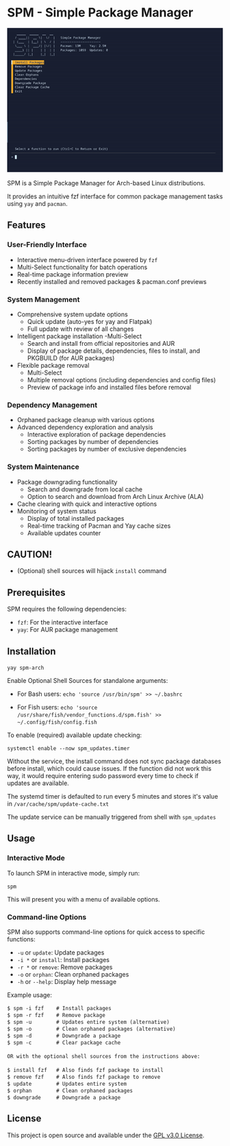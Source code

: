 # SPM - Simple Package Manager

![Description of the GIF](spm.gif)

SPM is a Simple Package Manager for Arch-based Linux distributions.  

It provides an intuitive fzf interface for common package management tasks using `yay` and `pacman`.

## Features

### User-Friendly Interface
- Interactive menu-driven interface powered by `fzf`
- Multi-Select functionality for batch operations
- Real-time package information preview
- Recently installed and removed packages & pacman.conf previews

### System Management
- Comprehensive system update options
  - Quick update (auto-yes for yay and Flatpak)
  - Full update with review of all changes
- Intelligent package installation
  -Multi-Select
  - Search and install from official repositories and AUR
  - Display of package details, dependencies, files to install, and PKGBUILD (for AUR packages)
- Flexible package removal
  - Multi-Select
  - Multiple removal options (including dependencies and config files)
  - Preview of package info and installed files before removal

### Dependency Management
- Orphaned package cleanup with various options
- Advanced dependency exploration and analysis
  - Interactive exploration of package dependencies
  - Sorting packages by number of dependencies
  - Sorting packages by number of exclusive dependencies

### System Maintenance
- Package downgrading functionality
  - Search and downgrade from local cache
  - Option to search and download from Arch Linux Archive (ALA)
- Cache clearing with quick and interactive options
- Monitoring of system status
  - Display of total installed packages
  - Real-time tracking of Pacman and Yay cache sizes
  - Available updates counter
  
## CAUTION!
- (Optional) shell sources will hijack `install` command

## Prerequisites

SPM requires the following dependencies:

- `fzf`: For the interactive interface
- `yay`: For AUR package management

## Installation
```
yay spm-arch
```
Enable Optional Shell Sources for standalone arguments:  

- For Bash users:
`echo 'source /usr/bin/spm' >> ~/.bashrc`

- For Fish users:
`echo 'source /usr/share/fish/vendor_functions.d/spm.fish' >> ~/.config/fish/config.fish`

To enable (required) available update checking:  
```
systemctl enable --now spm_updates.timer  
```
Without the service, the install command does not sync package databases before install, which could cause issues. If the function did not work this way, it would require entering sudo password every time to check if updates are available.

The systemd timer is defaulted to run every 5 minutes and stores it's value in `/var/cache/spm/update-cache.txt`

The update service can be manually triggered from shell with `spm_updates`

## Usage

### Interactive Mode

To launch SPM in interactive mode, simply run:

```
spm
```

This will present you with a menu of available options.

### Command-line Options

SPM also supports command-line options for quick access to specific functions:

- `-u`   or `update`: Update packages
- `-i *` or `install`: Install packages
- `-r *` or `remove`: Remove packages
- `-o`   or `orphan`: Clean orphaned packages
- `-h`   or `--help`: Display help message

Example usage:

```
$ spm -i fzf	# Install packages
$ spm -r fzf    # Remove package
$ spm -u        # Updates entire system (alternative)
$ spm -o        # Clean orphaned packages (alternative)
$ spm -d        # Downgrade a package
$ spm -c        # Clear package cache

OR with the optional shell sources from the instructions above:

$ install fzf   # Also finds fzf package to install
$ remove fzf    # Also finds fzf package to remove
$ update        # Updates entire system
$ orphan        # Clean orphaned packages
$ downgrade     # Downgrade a package
```

## License

This project is open source and available under the [GPL v3.0 License](LICENSE).
